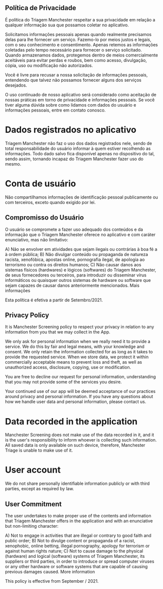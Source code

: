 ## Política de Privacidade

É política do Triagem Manchester respeitar a sua privacidade em relação a qualquer informação sua que possamos coletar no aplicativo.

Solicitamos informações pessoais apenas quando realmente precisamos delas para lhe fornecer um serviço. Fazemo-lo por meios justos e legais, com o seu conhecimento e consentimento. Apenas retemos as informações coletadas pelo tempo necessário para fornecer o serviço solicitado. Quando armazenamos dados, protegemos dentro de meios comercialmente aceitáveis para evitar perdas e roubos, bem como acesso, divulgação, cópia, uso ou modificação não autorizados.

Você é livre para recusar a nossa solicitação de informações pessoais, entendendo que talvez não possamos fornecer alguns dos serviços desejados.

O uso continuado de nosso aplicativo será considerado como aceitação de nossas práticas em torno de privacidade e informações pessoais. Se você tiver alguma dúvida sobre como lidamos com dados do usuário e informações pessoais, entre em contato conosco.

# Dados registrados no aplicativo

Triagem Manchester não faz o uso dos dados registrados nele, sendo de total responsabilidade do usuário informar à quem estiver recolhendo as informações. Todo dado salvo fica disponível apenas no dispositivo do tal, sendo assim, tornando incapaz do Triagem Manchester fazer uso do mesmo. 

# Conta de usuário

Não compartilhamos informações de identificação pessoal publicamente ou com terceiros, exceto quando exigido por lei.

## Compromisso do Usuário
O usuário se compromete a fazer uso adequado dos conteúdos e da informação que o Triagem Manchester oferece no aplicativo e com caráter enunciativo, mas não limitativo:

A) Não se envolver em atividades que sejam ilegais ou contrárias à boa fé a à ordem pública;
B) Não divulgar conteúdo ou propaganda de natureza racista, xenofóbica, apostas online, pornografia ilegal, de apologia ao terrorismo ou contra os direitos humanos;
C) Não causar danos aos sistemas físicos (hardwares) e lógicos (softwares) do Triagem Manchester, de seus fornecedores ou terceiros, para introduzir ou disseminar vírus informáticos ou quaisquer outros sistemas de hardware ou software que sejam capazes de causar danos anteriormente mencionados.
Mais informações

Esta política é efetiva a partir de Setembro/2021.

## Privacy Policy
It is Manchester Screening policy to respect your privacy in relation to any information from you that we may collect in the App.

We only ask for personal information when we really need it to provide a service. We do this by fair and legal means, with your knowledge and consent. We only retain the information collected for as long as it takes to provide the requested service. When we store data, we protect it within commercially acceptable means to prevent loss and theft, as well as unauthorized access, disclosure, copying, use or modification.

You are free to decline our request for personal information, understanding that you may not provide some of the services you desire.

Your continued use of our app will be deemed acceptance of our practices around privacy and personal information. If you have any questions about how we handle user data and personal information, please contact us.

# Data recorded in the application

Manchester Screening does not make use of the data recorded in it, and it is the user's responsibility to inform whoever is collecting such information. All saved data is only available on such device, therefore, Manchester Triage is unable to make use of it.

# User account
We do not share personally identifiable information publicly or with third parties, except as required by law.

## User Commitment
The user undertakes to make proper use of the contents and information that Triagem Manchester offers in the application and with an enunciative but non-limiting character:

A) Not to engage in activities that are illegal or contrary to good faith and public order; B) Not to divulge content or propaganda of a racist, xenophobic, online betting, illegal pornography, apology for terrorism or against human rights nature; C) Not to cause damage to the physical (hardware) and logical (software) systems of Triagem Manchester, its suppliers or third parties, in order to introduce or spread computer viruses or any other hardware or software systems that are capable of causing previous damages caused. More information

This policy is effective from September / 2021.
